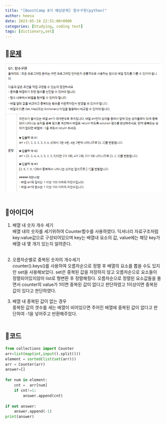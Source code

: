 ```yaml
---
title: "[BoostCamp 8기 예상문제] 함수구현(python)"
author: heesu
date: 2023-05-18 22:51:00+0900
categories: [Studying, coding test]
tags: [dictionary,set]
---
```

## 📌[문제](https://m.blog.naver.com/PostView.naver?blogId=boostcamp_official&logNo=223085597916&proxyReferer=https:%2F%2Fboostcamp.connect.or.kr%2Fguide_wm.html)
![Alt text](https://github.com/skagmltn7/practice_coding_test/blob/main/boostcamp/img/problem_1.PNG?raw=true)
<br><br>

## 💪아이디어<br>
1. 배열 내 숫자 개수 세기<br>
배열 내의 숫자를 세기위하여 Counter함수를 사용하였다. 딕셔너리 자료구조처럼 key:value값으로 구성되어있으며 key는 배열내 요소의 값, value에는 해당 key가 배열 내 몇 개가 있는지 알려준다.<br><br>

2. 오름차순별로 중복된 숫자의 개수세기<br>
counter().keys()를 사용하여 오름차순으로 정렬 후 배열의 요소를 뽑을 수도 있지만 set을 사용해보았다. set은 중복된 값을 저장하지 않고 오름차순으로 요소들이 정렬되어있지않아 list로 형변환 후 정렬해줬다. 오름차순으로 정렬된 요소값들을 돌면서 counter의 value가 1이면 중복된 값이 없다고 판단하였고 1이상이면 중복된 값이 있다고 판단하였다. 

3. 배열 내 중복된 값이 없는 경우<br>
중복된 값의 갯수를 세는 배열이 비어있으면 주어진 배열에 중복된 값이 없다고 판단하여 -1을 넣어주고 반환해주었다.<br><br>

## 🥂코드

```python
from collections import Counter
arr=list(map(int,input().split()))
element = sorted(list(set(arr)))
arr = Counter(arr)
answer=[]

for num in element:
    cnt =  arr[num] 
    if cnt!=1:
        answer.append(cnt)

if not answer: 
    answer.append(-1)
print(answer)
```